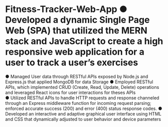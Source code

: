 # Fitness-Tracker-Web-App ●	Developed a dynamic Single Page Web (SPA) that utilized the MERN stack and JavaScript to create a high responsive web application for a user to track a user’s exercises
●	Managed User data through RESTful APIs exposed by Node.js and Express.js that applied MongoDB for data Storage
●	Employed RESTful APIs, which implemented CRUD (Create, Read, Update, Delete) operations and leveraged React icons for user interactions for theses APIs  
●	Utilized RESTful APIs to handle HTTP requests and response channeled through an Express middleware function for incoming request parsing; enforced accurate success (200) and error (400) status response codes.
●	Developed an interactive and adaptive graphical user interface using HTML and CSS that dynamically adjusted to user behavior and device parameters 

